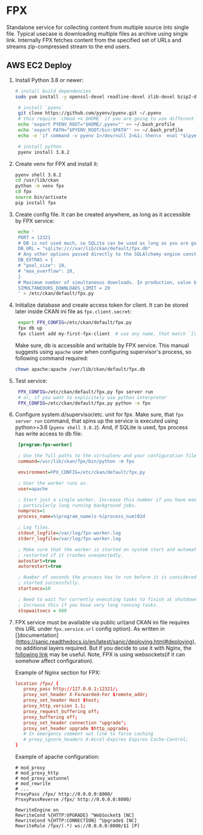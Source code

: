 # FPX

Standalone service for collecting content from multiple source into single file. Typical usecase is downloading multiple files as archive using single link. Internally FPX fetches content from the specified set of URLs and streams zip-compressed stream to the end users.

## AWS EC2 Deploy

1. Install Python 3.8 or newer:
   ```sh
   # install build dependencies
   sudo yum install -y openssl-devel readline-devel zlib-devel bzip2-devel libffi-devel

    # install `pyenv`
    git clone https://github.com/pyenv/pyenv.git ~/.pyenv
    # this require `chmod +x $HOME` if you are going to use different user for running services with installed python executable
    echo 'export PYENV_ROOT="$HOME/.pyenv"' >> ~/.bash_profile
    echo 'export PATH="$PYENV_ROOT/bin:$PATH"' >> ~/.bash_profile
    echo -e 'if command -v pyenv 1>/dev/null 2>&1; then\n  eval "$(pyenv init -)"\nfi' >> ~/.bash_profile

    # install python
    pyenv install 3.8.2
    ```

1.  Create venv for FPX and install it:
    ```sh
    pyenv shell 3.8.2
    cd /usr/lib/ckan
    python -m venv fpx
    cd fpx
    source bin/activate
    pip install fpx
    ```

1. Create config file. It can be created anywhere, as long as it accessible by FPX service:
   ```sh
    echo '
    PORT = 12321
    # DB is not used much, so SQLite can be used as long as you are going to use single instance of FPX service. If you planning to use multiple instances + load balancer, consider using PostgreSQL
    DB_URL = "sqlite:////var/lib/ckan/default/fpx.db"
    # Any other options passed directly to the SQLAlchemy engine constructor(https://docs.sqlalchemy.org/en/13/core/engines.html#sqlalchemy.create_engine)
    DB_EXTRAS = {
    # "pool_size": 10,
    # "max_overflow": 20,
    }
    # Maximum number of simultaneous downloads. In production, value between 10 and 100 should be used, depending on server's bandwidth. Higher value won't affect server perfomance, but will make downloads slower due to bandwidth limitations.
    SIMULTANEOURS_DOWNLOADS_LIMIT = 20
    ' > /etc/ckan/default/fpx.py
    ```

1. Initialize database and create access token for client. It can be
   stored later inside CKAN ini file as `fpx.client.secret`:
   ```sh
    export FPX_CONFIG=/etc/ckan/default/fpx.py
    fpx db up
    fpx client add my-first-fpx-client  # use any name, that match `[\w_-]`
    ```

   Make sure, db is accessible and writable by FPX service. This
   manual suggests using `apache` user when configuring supervisor's
   process, so following command required:
   ```sh
   chown apache:apache /var/lib/ckan/default/fpx.db
   ```

1. Test service:
   ```sh
    FPX_CONFIG=/etc/ckan/default/fpx.py fpx server run
    # or, if you want to explicitely use python interpreter
    FPX_CONFIG=/etc/ckan/default/fpx.py python -m fpx
    ```

1. Configure system.d/supervisor/etc. unit for fpx. Make sure, that
   `fpx server run` command, that spins up the service is executed using
   python>=3.6 (`pyenv shell 3.8.2`). And, if SQLite is used, fpx
   process has write access to db file:
   ```ini
    [program:fpx-worker]

    ; Use the full paths to the virtualenv and your configuration file here.
    command=/usr/lib/ckan/fpx/bin/python -m fpx

    environment=FPX_CONFIG=/etc/ckan/default/fpx.py

    ; User the worker runs as.
    user=apache

    ; Start just a single worker. Increase this number if you have many or
    ; particularly long running background jobs.
    numprocs=1
    process_name=%(program_name)s-%(process_num)02d

    ; Log files.
    stdout_logfile=/var/log/fpx-worker.log
    stderr_logfile=/var/log/fpx-worker.log

    ; Make sure that the worker is started on system start and automatically
    ; restarted if it crashes unexpectedly.
    autostart=true
    autorestart=true

    ; Number of seconds the process has to run before it is considered to have
    ; started successfully.
    startsecs=10

    ; Need to wait for currently executing tasks to finish at shutdown.
    ; Increase this if you have very long running tasks.
    stopwaitsecs = 600
    ```

1. FPX service must be available via public url(and CKAN ini file requires this
   URL under `fpx.service.url` config option). As written in
   []documentation](https://sanic.readthedocs.io/en/latest/sanic/deploying.html#deploying),
   no additional layers required. But if you decide to use it with Nginx, the
   [following
   link](https://sanic.readthedocs.io/en/latest/sanic/nginx.html#nginx-configuration)
   may be useful. Note, FPX is using websockets(if it can somehow affect
   configuration).

   Example of Nginx section for FPX:
   ```conf
   location /fpx/ {
      proxy_pass http://127.0.0.1:12321/;
      proxy_set_header X-Forwarded-For $remote_addr;
      proxy_set_header Host $host;
      proxy_http_version 1.1;
      proxy_request_buffering off;
      proxy_buffering off;
      proxy_set_header connection "upgrade";
      proxy_set_header upgrade $http_upgrade;
      # In emergency comment out line to force caching
      # proxy_ignore_headers X-Accel-Expires Expires Cache-Control;
   }
   ```

   Example of apache configuration:
   ```cond
   # mod_proxy
   # mod_proxy_http
   # mod_proxy_wstunnel
   # mod_rewrite
   # ...
   ProxyPass /fpx/ http://0.0.0.0:8000/
   ProxyPassReverse /fpx/ http://0.0.0.0:8000/

   RewriteEngine on
   RewriteCond %{HTTP:UPGRADE} ^WebSocket$ [NC]
   RewriteCond %{HTTP:CONNECTION} ^Upgrade$ [NC]
   RewriteRule /fpx/(.*) ws://0.0.0.0:8000/$1 [P]
   ```
